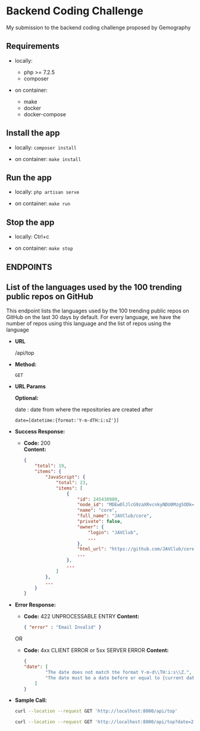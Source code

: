 # Backend Coding Challenge

My submission to the backend coding challenge proposed by Gemography

## Requirements

* locally:
    - php >= 7.2.5
    - composer

* on container:
    - make
    - docker
    - docker-compose

## Install the app

* locally:
     `composer install`

* on container:
     `make install`

## Run the app

* locally:
     `php artisan serve`

* on container:
     `make run`

## Stop the app

* locally:
    Ctrl+c

* on container:
     `make stop`

## ENDPOINTS

**List of the languages used by the 100 trending public repos on GitHub**
----
  This endpoint lists the languages used by the 100 trending public repos on GitHub on the last 30 days by default.
  For every language, we have the number of repos using this language and the list of repos using the language

* **URL**

  /api/top

* **Method:**
  

  `GET`
  
*  **URL Params**


   **Optional:**
 
    date : date from where the repositories are created after
    
    
   `date=[datetime:{format:'Y-m-dTH:i:sZ'}]`

* **Success Response:**

  * **Code:** 200 <br />
    **Content:** 
    ```json
    {
        "total": 19,
        "items": {
            "JavaScript": {
                "total": 23,
                "items": [
                    {
                        "id": 245438989,
                        "node_id": "MDEwOlJlcG9zaXRvcnkyNDU0Mzg5ODk=",
                        "name": "core",
                        "full_name": "JAVClub/core",
                        "private": false,
                        "owner": {
                            "login": "JAVClub",
                            ...
                        },
                        "html_url": "https://github.com/JAVClub/core",
                        ...
                    },
                    ...
                ]
            },
            ...
        }
    }
    ```
 
* **Error Response:**

  * **Code:** 422 UNPROCESSABLE ENTRY
    **Content:** 
    ```json
    { "error" : "Email Invalid" }
    ```

  OR

  * **Code:** 4xx CLIENT ERROR or 5xx SERVER ERROR
    **Content:** 
    ```json
    {
    "date": [
            "The date does not match the format Y-m-d\\TH:i:s\\Z.",
            "The date must be a date before or equal to {current datetime}."
        ]
    }
    ```

* **Sample Call:**

  ```bash
  curl --location --request GET 'http://localhost:8000/api/top'

  curl --location --request GET 'http://localhost:8000/api/top?date=2020-01-01T00:00:00Z'
  ```

<!-- * **Notes:**

  <i>empty</i>  -->
